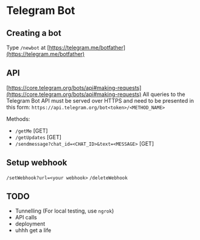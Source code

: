 # Telegram Bot

## Creating a bot
Type `/newbot` at [https://telegram.me/botfather](https://telegram.me/botfather)

## API
[https://core.telegram.org/bots/api#making-requests](https://core.telegram.org/bots/api#making-requests)
All queries to the Telegram Bot API must be served over HTTPS and need to be presented in this form: `https://api.telegram.org/bot<token>/<METHOD_NAME>`

Methods:
- `/getMe` [GET]
- `/getUpdates` [GET]
- `/sendmessage?chat_id=<CHAT_ID>&text=<MESSAGE>` [GET]

## Setup webhook
`/setWebhook?url=<your webhook>`
`/deleteWebhook`

## TODO
- Tunnelling (For local testing, use `ngrok`)
- API calls
- deployment
- uhhh get a life
